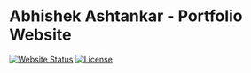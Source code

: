 # Abhishek Ashtankar - Portfolio Website

[![Website Status](https://img.shields.io/website-up-down-green-red/https/abhishekashtankar.com.svg)](https://abhishekashtankar.com/)
[![License](https://img.shields.io/badge/license-MIT-blue.svg)](LICENSE.md)